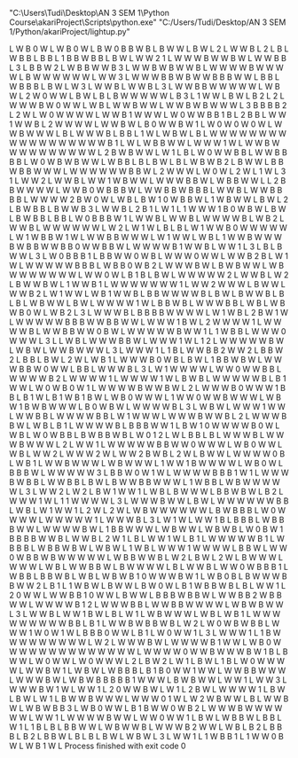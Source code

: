 "C:\Users\Tudi\Desktop\AN 3 SEM 1\Python Course\akariProject\Scripts\python.exe" "C:/Users/Tudi/Desktop/AN 3 SEM 1/Python/akariProject/lightup.py"


L W B 0 W L W B 0 W L B W 0 B B W B L B W W L B W L 2 L W W B L 2 L B L W B B L B B L 1 B B W B B L 
B W L W W 2 1 L W W W B W W B W L W W B B L 3 L B B W 2 L W B B W W B 3 L W W B W B W W B L W W W W 
B W W W W L B W W W W W W L W W 3 L W W W B B W B W W B B B W W L B B L W B B B L B W L W 3 L W W B 
L W W B L 3 L W W B B W W W W W L W B W L 2 W 0 W W L B W L B L B W W W W W L B 3 L 1 W W L B W L B 
2 L 2 L W W W B W 0 W W L W B L W W B W W L W W B W B W W W L 3 B B B B 2 L 2 W L W 0 W W W W L W W 
B 1 W W W L W 0 W W B B 1 B L 2 B B L W W 1 W W B L 2 W W W W L W W B W L B 0 W W B W 1 L W 0 W 0 W 
0 W L W W B W W W L B L W W W B L B B L 1 W L W B W L B L W W W W W W W W W W W W W W W W W W B 1 L 
W L W B B W W L W W W 1 W L W W B W W W W W W W W W W L 2 B W B W W L W 1 L B L W 0 W W B B L W W B 
B B B L W 0 W B W B W W L W B B L B L B W L B L W B W B 2 L B W W L B B W B B W W W L W W W W W W B 
B W L 2 W W W L W 0 W L 2 W L 1 W L 3 1 L W W 2 L W W B L W W 1 W B W W L W W W B B W L W B B W W L 
L 2 B B W W W W L W W B 0 W B B B W L W W B B W B B B L W W B L W W B B B B L W W W W 2 B W 0 W L W 
B L B W 1 0 W B B W L 1 W B W W L B W L 2 L B W B B L B W W B 3 L W W B L 2 B 1 L W 1 L 1 W W W 1 B 
0 W B W L B W L B W B B L B B L W 0 B B B W 1 L W W B L W W B L W W W W B L W B 2 L W W B L W W W W 
W W L W 2 L W 1 W L B L B L W 1 W W B 0 W W W W W L W 1 W B B W 1 W L W W B B W W W L W 1 W W L W B 
L 1 W W B W W W B W B B W W B B 0 W W B B W L W W W W B 1 W W B L W W 1 L 3 L B L B W W L 3 L W 0 B 
B B 1 L B B W W 0 W B L W W W 0 W W L W W B 2 B L W 1 W L W W W W W B B B L W B B 0 W B 2 L W W W B 
W L B W B W W L W B W W W W W W W L W W 0 W L B 1 B L B W L W W W W W 2 L W W B L W 2 L B W W B W L 
1 W W B 1 L W W W W W W W 1 L W W 2 W W W L B W W L W W B 2 L W 1 W W L W B 1 W W B L B B W W W W B 
L B W L B W W B L B L B L W B W W L B W L W W W W 1 W L B B W B L W W W B B L W B L W B W B 0 W L W 
B 2 L 3 L W W W B L B B B B W W W W L W 1 W B L 2 B W 1 W L W W W W W B B B W W B B W W L W W W 1 B 
W L 2 W W W W 1 L W W W W B L W W B B W W 0 B W L W W W W W B W W 1 L 1 W B B L W W W 0 W W W L 3 L 
L W B L W W W B B W L W W W 1 W L 1 2 L W W W W W B W L W B W L W W B W W W L 3 L W W W 1 L 1 B L W 
W B B 2 W W 2 L B B W 2 L B B L B W L 2 W L W B 1 L W W W B 0 W B L B W L 1 B B W B W L W W W B B W 
0 W W L B B L W W W B L 3 L W 1 W W W W L W W 0 W W B B L W W W W B 2 L W W W W 1 L W W W W 1 W L B 
W B L W W W W W B L B 1 W W L W 0 W B 0 W 1 L W W W W B W W B W L 2 L W W W B 0 W W W 1 B B L B 1 W 
L B 1 W B 1 B W L W B 0 W W W L 1 W W 0 W W B W W W L W B W 1 B W B W W W L B 0 W B W L W W W W B L 
3 L W B W L W W W 1 W W L W W B B L W W W W B B L W 1 W W W L W W W B W W B L 2 L W W W B B W L W B 
L B 1 L W W W W B L B B B W W 1 L B W 1 0 W W W W B 0 W L W B L W 0 W B B L B W B B W B L W 0 1 2 L 
W L B B L B L W W W B L W W W B W W W L 2 L W W 1 L W W W W W B B W W 0 W W W L W B 0 W W L W B L W 
W 2 L W W W 2 W L W W 2 B W B L 2 W L B W W L W W W W 0 B L W B 1 L W W B W W W L W B W W W L 1 W W 
1 B W W W W L W B 0 W L B B B W L W W W W W 3 L B B W 0 W 1 W L W W W W B B B 1 W 1 L W W W B W B B 
L W W B B L B W L B W W B B W W W L 1 W B B L W B W W W W W L 3 L W W 2 L W 2 L B W 1 W W 1 L W B L 
B W W W L B B W B W L B 2 L W W W 1 W L 1 1 W W W W L 3 L W W W B W W L B W L W W W W W W B B L W B 
L W 1 W W 1 L 2 W L 2 W L W B W W W W W W L B W B B B L W 0 W W W W L W W W W W 1 L W W W B L 3 L W 
1 W L W W 1 B L B B B L W B B B W W L W W W W B W L 1 B B W W W L W B W W L W B W B L W 0 B W 1 B B 
B B W W B L W W B L 2 W 1 L B L W W 1 W L B 1 L W W W W W B 1 L W B B B L W B B W B W L W B W L 1 W 
B L W W W 1 W W W W L B B W L W W 0 W B B W B W W W W W L W B B W W B L W 2 L B W L 2 W L B W W W L 
W W W L W B L W W B B W L B W W W W L B L W W B L W W 0 W B B B 1 L W B B L B B W B L W B L W B W B 
1 0 W W W B W 1 L W B 0 B L B W W W B B W W 2 L B 1 L 1 W B W L B W W L B W 0 W L B 1 W B B W B L B 
L W W 1 L 2 0 W W L W W B B 1 0 W W L B W W L B B B W B B W L W W B B 2 W B B W W L W W W W B 1 2 L 
W W W B B L W W B B W W W W L W B W B W W L 3 L W W B L W W 1 B W L B L W 1 L W B W W W L W B L W B 
1 L W W W W W W W W W B B L B 1 L W W B W B B W B L W 2 L W 0 W B W B B L W W W 1 W 0 W 1 W L B B B 
0 W W L B 1 L W 0 W W 1 L 3 L W W W 1 L 1 B W W W W W W W W W L W 2 L W W W B W L W W W W B 1 W W L 
W B 0 W W W W W W W W W W W W W W L W W W W 0 W W B W W W B W 1 B L B W W L W 0 W W L W 0 W W W L 2 
L B W 2 L W 1 L B W L 1 B L W 0 W W W W L W W B W 1 L W B W L W B B B L B 1 B 0 W W 1 W W L W W B B 
W W W L W W W B W L W B W B B B B B 1 W W W L B W B W W L W W 1 L W W 3 L W W W B W 1 W L W W 1 L 2 
0 W W B W L W 1 L 2 B W L W W W W 1 L B W L B W L W 1 L B W W B W W W L W W W 0 1 W L W 2 W B W W L 
B L W W B W L W B W B B 3 L W B 0 W W L B 1 B W W 0 W B 2 L W W W B W W W W W W L W W 1 L W W W W B 
W W L W W 0 W W 1 L B W L W B B W L B B L W 1 L 1 B L B L B B W W L W B W W B L W W W B 2 W W L W B 
L B 2 L B B B L B 2 L B B W L B L B L B W L W B W L 3 L W W 1 L 1 W B B 1 L 1 W W 0 B W L W B 1 W L 
Process finished with exit code 0

